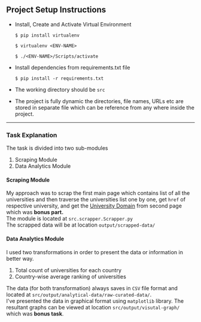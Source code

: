 ## Project Setup Instructions
- Install, Create and Activate Virtual Environment

	`$ pip install virtualenv`
	
	`$ virtualenv <ENV-NAME>`
	
	`$ ./<ENV-NAME>/Scripts/activate`

- Install dependencies from requirements.txt file

	`$ pip install -r requirements.txt`

- The working directory should be `src`

- The project is fully dynamic the directories, file names, URLs etc are stored in separate file which can be reference from any where inside the project.

<hr>

### Task Explanation
The task is divided into two sub-modules
1. Scraping Module
2. Data Analytics Module
#### Scraping Module
My approach was to scrap the first main page which contains list of all the universities and then traverse the universities list one by one, get `href` of respective university, and get the <u>University Domain</u> from second page which was <b> bonus part.</b><br>
The module is located at `src.scrapper.Scrapper.py` <br>
The scrapped data will be at location `output/scrapped-data/`
#### Data Analytics Module
I used two transformations in order to present the data or information in better way. <br>
<ol>
<li>Total count of universities for each country</li>
<li>Country-wise average ranking of universities</li>
</ol>

The data (for both transformation) always saves in `CSV` file format and located at `src/output/analytical-data/raw-curated-data/`.<br>
I've presented the data in graphical format using `matplotlib` library. The resultant graphs can be viewed at location `src/output/visutal-graph/` which was <b> bonus task</b>. 
